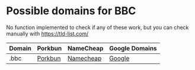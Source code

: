# Possible domains for BBC

No function implemented to check if any of these work, but you can check manually with https://tld-list.com/

| Domain | Porkbun | NameCheap | Google Domains |
|---|---|---|---|
| .bbc | [Porkbun](https://porkbun.com/checkout/search?prb=e814663da1&tlds=&idnLanguage=&search=search&q=.bbc) | [Namecheap](https://www.namecheap.com/domains/registration/results/?domain=.bbc) | [Google](https://domains.google.com/registrar/search?searchTerm=.bbc) |
